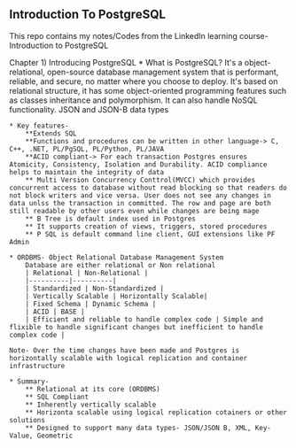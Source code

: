 ## Introduction To PostgreSQL

This repo contains my notes/Codes from the LinkedIn learning course- Introduction to PostgreSQL

Chapter 1) Introducing PostgreSQL
    * What is PostgreSQL?
        It's a object-relational, open-source database management system that is performant, reliable, and secure, no matter where you choose to deploy. It's based on relational structure, it has some object-oriented programming features such as classes inheritance and polymorphism. It can also handle NoSQL functionality. JSON and JSON-B data types
    
    * Key features-
        **Extends SQL
        **Functions and procedures can be written in other language-> C, C++, .NET, PL/PgSQL, PL/Python, PL/JAVA
        **ACID compliant-> For each transaction Postgres ensures Atomicity, Consistency, Isolation and Durability. ACID compliance helps to maintain the integrity of data
        ** Multi Version Concurrency Conttrol(MVCC) which provides concurrent access to database without read blocking so that readers do not block writers and vice versa. User does not see any changes in data unlss the transaction in committed. The row and page are both still readable by other users even while changes are being mage
        ** B Tree is default index used in Postgres
        ** It supports creation of views, triggers, stored procedures
        ** P SQL is default command line client, GUI extensions like PF Admin

    * ORDBMS- Object Relational Database Management System
        Database are either relational or Non relational
        | Relational | Non-Relational |
        |----------|----------|
        | Standardized | Non-Standardized | 
        | Vertically Scalable | Horizontally Scalable| 
        | Fixed Schema | Dynamic Schema | 
        | ACID | BASE |
        | Efficient and reliable to handle complex code | Simple and flixible to handle significant changes but inefficient to handle complex code |
    
    Note- Over the time changes have been made and Postgres is horizontally scalable with logical replication and container infrastructure

    * Summary-
        ** Relational at its core (ORDBMS)
        ** SQL Compliant
        ** Inherently vertically scalable
        ** Horizonta scalable using logical replication cotainers or other solutions
        ** Designed to support many data types- JSON/JSON B, XML, Key-Value, Geometric

